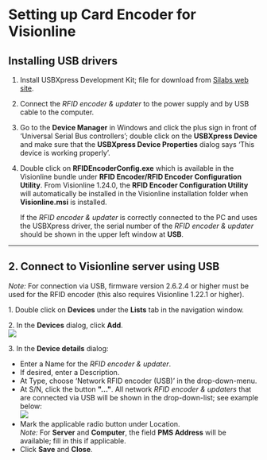# Setting up Card Encoder for Visionline

## Installing USB drivers

1. Install USBXpress Development Kit; file for download from [Silabs web site](https://www.silabs.com/Support%20Documents/Software/USBXpress\_Install.exe).
2. Connect the _RFID encoder & updater_ to the power supply and by USB cable to the computer.
3. Go to the **Device Manager** in Windows and click the plus sign in front of ‘Universal Serial Bus controllers’; double click on the **USBXpress Device** and make sure that the **USBXpress Device Properties** dialog says ‘This device is working properly’.
4.  Double click on **RFIDEncoderConfig.exe** which is available in the Visionline bundle under **RFID Encoder/RFID Encoder Configuration Utility**. From Visionline 1.24.0, the **RFID Encoder Configuration Utility** will automatically be installed in the Visionline installation folder when **Visionline.msi** is installed.

    If the _RFID encoder & updater_ is correctly connected to the PC and uses the USBXpress driver, the serial number of the _RFID encoder & updater_ should be shown in the upper left window at **USB**.

***

## 2. Connect to Visionline server using USB

_Note:_ For connection via USB, firmware version 2.6.2.4 or higher must be used for the RFID encoder (this also requires Visionline 1.22.1 or higher).

1\. Double click on **Devices** under the **Lists** tab in the navigation window.

2\. In the **Devices** dialog, click **Add**.\
![](<../../../.gitbook/assets/Screenshot 2024-08-02 at 12.48.46 AM.png>)

3\. In the **Device details** dialog:

* Enter a Name for the _RFID encoder & updater_.
* If desired, enter a Description.
* At Type, choose ‘Network RFID encoder (USB)’ in the drop-down-menu.
* At S/N, click the button **"..."**. All network _RFID encoder & updaters_ that are connected via USB will be shown in the drop-down-list; see example below:\
  ![](<../../../.gitbook/assets/Screenshot 2024-08-02 at 12.48.25 AM.png>)
* Mark the applicable radio button under Location.\
  _Note:_ For **Server** and **Computer**, the field **PMS Address** will be available; fill in this if applicable.
* Click **Save** and **Close**.

